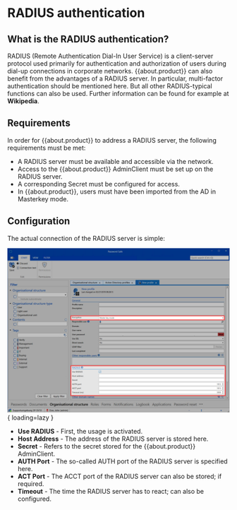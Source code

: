 # RADIUS authentication

## What is the RADIUS authentication?

RADIUS (Remote Authentication Dial-In User Service) is a client-server protocol used primarily for authentication and authorization of users during dial-up connections in corporate networks. {{about.product}} can also benefit from the advantages of a RADIUS server. In particular, multi-factor authentication should be mentioned here. But all other RADIUS-typical functions can also be used. Further information can be found for example at **Wikipedia**.

## Requirements

In order for {{about.product}} to address a RADIUS server, the following requirements must be met:

- A RADIUS server must be available and accessible via the network.
- Access to the {{about.product}} AdminClient must be set up on the RADIUS server.
- A corresponding Secret must be configured for access.
- In {{about.product}}, users must have been imported from the AD in Masterkey mode.

## Configuration

The actual connection of the RADIUS server is simple:

![picture radius settings](/assets/en/client_modules/organizational_structures/active_directory_link/radius_authentication/radius_authentication_1.jpg){ loading=lazy }

- **Use RADIUS** - First, the usage is activated.
- **Host Address** - The address of the RADIUS server is stored here.
- **Secret** - Refers to the secret stored for the {{about.product}} AdminClient.
- **AUTH Port** - The so-called AUTH port of the RADIUS server is specified here.
- **ACT Port** - The ACCT port of the RADIUS server can also be stored; if required.
- **Timeout** - The time the RADIUS server has to react; can also be configured.
